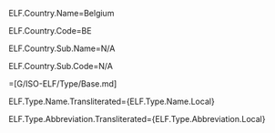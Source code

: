 ELF.Country.Name=Belgium

ELF.Country.Code=BE

ELF.Country.Sub.Name=N/A

ELF.Country.Sub.Code=N/A

=[G/ISO-ELF/Type/Base.md]

ELF.Type.Name.Transliterated={ELF.Type.Name.Local}

ELF.Type.Abbreviation.Transliterated={ELF.Type.Abbreviation.Local}
